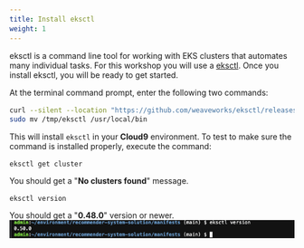 ```yaml
---
title: Install eksctl
weight: 1
---
```



eksctl is a command line tool for working with EKS clusters that automates many individual tasks. For this workshop you will use a [eksctl](https://eksctl.io/introduction/#installation). Once you install eksctl, you will be ready to get started.

At the terminal command prompt, enter the following two commands:

```sh
curl --silent --location "https://github.com/weaveworks/eksctl/releases/latest/download/eksctl_$(uname -s)_amd64.tar.gz" | tar xz -C /tmp
sudo mv /tmp/eksctl /usr/local/bin
```

This will install `eksctl` in your **Cloud9** environment. To test to make sure the command is installed properly, execute the command:

```
eksctl get cluster
```

You should get a "**No clusters found**" message.

```
eksctl version
```

You should get a "**0.48.0**" version or newer.
![eksctl version](/images/eks-version.png)